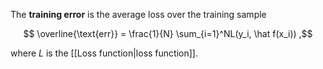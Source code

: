 The **training error** is the average loss over the training sample

$$ \overline{\text{err}} = \frac{1}{N} \sum_{i=1}^NL(y_i, \hat f(x_i)) ,$$

where $L$ is the [[Loss function|loss function]].